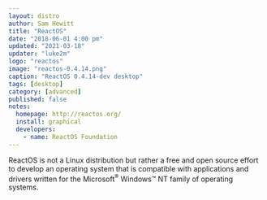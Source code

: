 ```yaml
---
layout: distro
author: Sam Hewitt
title: "ReactOS"
date: "2018-06-01 4:00 pm"
updated: "2021-03-18"
updater: "luke2m"
logo: "reactos"
image: "reactos-0.4.14.png"
caption: "ReactOS 0.4.14-dev desktop"
tags: [desktop]
category: [advanced]
published: false
notes:
  homepage: http://reactos.org/
  install: graphical
  developers:
    - name: ReactOS Foundation
---
```


ReactOS is not a Linux distribution but rather a free and open source effort to develop an operating system that is compatible with applications and drivers written for the Microsoft<sup>&reg;</sup> Windows&trade; NT family of operating systems.
